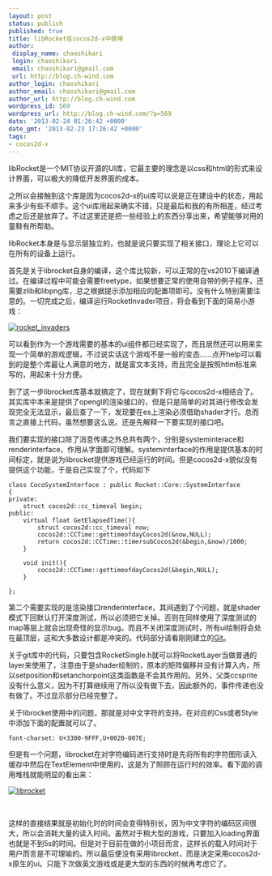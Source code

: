 ```yaml
---
layout: post
status: publish
published: true
title: libRocket在cocos2d-x中使用
author:
 display_name: chaoshikari
 login: chaoshikari
 email: chaoshikari@gmail.com
 url: http://blog.ch-wind.com
author_login: chaoshikari
author_email: chaoshikari@gmail.com
author_url: http://blog.ch-wind.com
wordpress_id: 569
wordpress_url: http://blog.ch-wind.com/?p=569
date: '2013-02-24 01:26:42 +0000'
date_gmt: '2013-02-23 17:26:42 +0000'
tags:
- cocos2d-x
---
```

libRocket是一个MIT协议开源的UI库，它最主要的理念是以css和html的形式来设计界面，可以极大的降低开发界面的成本。


之所以会接触到这个库是因为cocos2d-x的ui库可以说是正在建设中的状态，用起来多少有些不顺手。这个ui库用起来确实不错，只是最后和我的有所相差，经过考虑之后还是放弃了。不过这里还是把一些经验上的东西分享出来，希望能够对用的童鞋有所帮助。


libRocket本身是与显示层独立的，也就是说只要实现了相关接口，理论上它可以在所有的设备上运行。


首先是关于librocket自身的编译，这个库比较新，可以正常的在vs2010下编译通过。在编译过程中可能会需要freetype，如果想要正常的使用自带的例子程序，还需要zlib和libpng库，总之根据提示添加相应的配置项即可。没有什么特别需要注意的。一切完成之后，编译运行RocketInvader项目，将会看到下面的简易小游戏：


[![rocket_invaders](https://blog.ch-wind.com/wp-content/uploads/2013/02/rocket_invaders-300x206.jpg)](https://blog.ch-wind.com/wp-content/uploads/2013/02/rocket_invaders.jpg)


可以看到作为一个游戏需要的基本的ui组件都已经实现了，而且居然还可以用来实现一个简单的游戏逻辑，不过说实话这个游戏不是一般的变态……点开help可以看到的是整个库最让人满意的地方，就是富文本支持，而且完全是按照htlm标准来写的，用起来十分方便。


到了这一步librocket库基本就搞定了，现在就剩下将它与cocos2d-x相结合了。其实库中本来是提供了opengl的渲染接口的，但是只是简单的对其进行修改会发现完全无法显示，最后查了一下，发现要在es上渲染必须借助shader才行。总而言之直接上代码，虽然想要这么说。还是先解释一下要实现的接口吧。


我们要实现的接口除了消息传递之外总共有两个，分别是systeminterace和renderinterface，作用从字面即可理解。systeminterface的作用是提供基本的时间标定，就是说为librocket提供游戏已经运行的时间。但是cocos2d-x貌似没有提供这个功能，于是自己实现了个，代码如下



```
class CocoSystemInterface : public Rocket::Core::SystemInterface
{
private:
	struct cocos2d::cc_timeval begin;
public:
	virtual float GetElapsedTime(){
		struct cocos2d::cc_timeval now;
		cocos2d::CCTime::gettimeofdayCocos2d(&now,NULL);
		return cocos2d::CCTime::timersubCocos2d(&begin,&now)/1000;
	}

	void init(){
		cocos2d::CCTime::gettimeofdayCocos2d(&begin,NULL); 
	}

};
```

第二个需要实现的是渲染接口renderinterface，其间遇到了个问题，就是shader模式下回默认打开深度测试，所以必须把它关掉。否则在同样使用了深度测试的map等层上就会出现奇怪的显示bug。而且不关闭深度测试时，所有ui绘制将会处在最顶层，这和大多数设计都是冲突的。代码部分请看刚刚建立的[Git](https://github.com/steinkrausls/llibrocket-cocos2d-x)。


关于git库中的代码，只要包含RocketSingle.h就可以将RocketLayer当做普通的layer来使用了，注意由于是shader绘制的，原本的矩阵偏移并没有计算入内，所以setposition和setanchorpoint这类函数是不会其作用的。另外，父类ccsprite没有什么意义，因为不打算继续用了所以没有做下去，因此额外的，事件传递也没有做了。不过显示部分已经完整了。


关于librocket使用中的问题，那就是对中文字符的支持。在对应的Css或者Style中添加下面的配置就可以了。



```
font-charset: U+3300-9FFF,U+0020-007E;
```

但是有一个问题，librocket在对字符编码进行支持时是先将所有的字符图形读入缓存中然后在TextElement中使用的，这是为了照顾在运行时的效率。看下面的调用堆栈就能明显的看出来：


[![librocket](https://blog.ch-wind.com/wp-content/uploads/2013/02/librocket-300x168.jpg)](https://blog.ch-wind.com/wp-content/uploads/2013/02/librocket.jpg)


 


这样的直接结果就是初始化时的时间会变得特别长，因为中文字符的编码区间很大，所以会消耗大量的读入时间。虽然对于稍大型的游戏，只要加入loading界面也就是不到5s的时间。但是对于目前在做的小项目而言，这样长的载入时间对于用户而言是不可理喻的。所以最后便没有采用librocket，而是决定采用cocos2d-x原生的ui。只能下次做英文游戏或是更大型的东西的时候再考虑它了。


